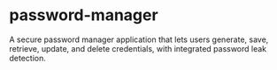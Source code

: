 # password-manager
A secure password manager application that lets users generate, save, retrieve, update, and delete credentials, with integrated password leak detection.
